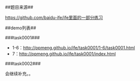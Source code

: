 ##题目来源##

https://github.com/baidu-ife/ife里面的一部分练习

##demo列表##

###task0001###
- 1-6：http://ppmeng.github.io/ife/task0001/1-6/task0001.html
- 7：http://ppmeng.github.io/ife/task0001/index.html

###task0002###

会继续补充。。